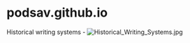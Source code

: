 # podsav.github.io
Historical writing systems -
![Historical_Writing_Systems.jpg]({{site.baseurl}}/Historical_Writing_Systems.jpg)

